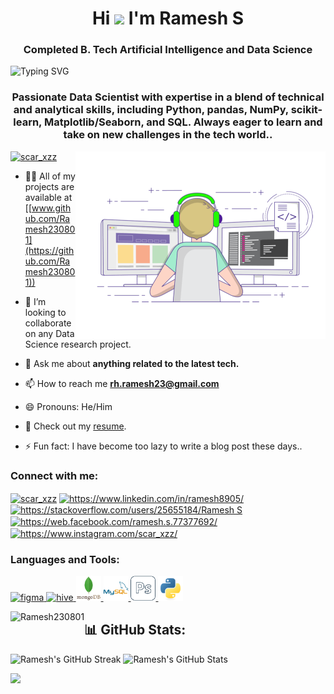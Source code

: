 
<h1 align="center">Hi <img src="https://raw.githubusercontent.com/iampavangandhi/iampavangandhi/master/gifs/Hi.gif" width="30px"> I'm Ramesh S</h1>
<h3 align="center">Completed B. Tech Artificial Intelligence and Data Science</h3>
<img src ="https://readme-typing-svg.herokuapp.com?font=Montserrat&color=blue&size=24&lines=Hi,+I'm+Ramesh+S;I+have+a+strong+interest+in+Data+Science+and+Artificial+Intelligence.;AI+Enthusiast+!.;I'm+more+of+a+self-learner+;who+loves+to+learn+from+internet.;" alt="Typing SVG" >

<h3 align="center">
Passionate Data Scientist with expertise in a blend of technical and analytical skills, including Python, pandas, NumPy, scikit-learn, Matplotlib/Seaborn, and SQL. Always eager to learn and take on new challenges in the tech world..</h3>
<img align="right" alt="Coding" width="400" src="https://raw.githubusercontent.com/devSouvik/devSouvik/master/gif3.gif">

<p align="left"> <a href="https://twitter.com/scar_xzz" target="blank"><img src="https://img.shields.io/twitter/follow/scar_xzz?logo=twitter&style=for-the-badge" alt="scar_xzz" /></a> </p>


- 👨‍💻 All of my projects are available at [[www.github.com/Ramesh230801](https://github.com/Ramesh230801))

- 👯 I’m looking to collaborate on any Data Science research project.
- 💬 Ask me about **anything related to the latest tech.**
- 📫 How to reach me **rh.ramesh23@gmail.com**
- 😄 Pronouns: He/Him
- 🧾 Check out my [resume](https://drive.google.com/file/d/1VFsRDY8awn4L1_xTddZZ5U5NHg6xT-dQ/view?usp=drive_link).
- ⚡ Fun fact: I have become too lazy to write a blog post these days.. 

<h3 align="left">Connect with me:</h3>
<p align="left">
<a href="https://twitter.com/scar_xzz" target="blank"><img align="center" src="https://raw.githubusercontent.com/rahuldkjain/github-profile-readme-generator/master/src/images/icons/Social/twitter.svg" alt="scar_xzz" height="30" width="40" /></a>
<a href="https://www.linkedin.com/in/ramesh8905/" target="blank"><img align="center" src="https://raw.githubusercontent.com/rahuldkjain/github-profile-readme-generator/master/src/images/icons/Social/linked-in-alt.svg" alt="https://www.linkedin.com/in/ramesh8905/" height="30" width="40" /></a>
<a href="https://stackoverflow.com/users/25655184/muhammedh-shadir" target="blank"><img align="center" src="https://raw.githubusercontent.com/rahuldkjain/github-profile-readme-generator/master/src/images/icons/Social/stack-overflow.svg" alt="https://stackoverflow.com/users/25655184/Ramesh S" height="30" width="40" /></a>
<a href="https://web.facebook.com/ramesh.s.77377692/" target="blank"><img align="center" src="https://raw.githubusercontent.com/rahuldkjain/github-profile-readme-generator/master/src/images/icons/Social/facebook.svg" alt="https://web.facebook.com/ramesh.s.77377692/" height="30" width="40" /></a>
<a href="https://www.instagram.com/scar_xzz/" target="blank"><img align="center" src="https://raw.githubusercontent.com/rahuldkjain/github-profile-readme-generator/master/src/images/icons/Social/instagram.svg" alt="https://www.instagram.com/scar_xzz/" height="30" width="40" /></a>
</p>

<h3 align="left">Languages and Tools:</h3>
<p align="left"> <a href="https://www.figma.com/" target="_blank" rel="noreferrer"> <img src="https://www.vectorlogo.zone/logos/figma/figma-icon.svg" alt="figma" width="40" height="40"/> </a> <a href="https://hive.apache.org/" target="_blank" rel="noreferrer"> <img src="https://www.vectorlogo.zone/logos/apache_hive/apache_hive-icon.svg" alt="hive" width="40" height="40"/> </a> <a href="https://www.mongodb.com/" target="_blank" rel="noreferrer"> <img src="https://raw.githubusercontent.com/devicons/devicon/master/icons/mongodb/mongodb-original-wordmark.svg" alt="mongodb" width="40" height="40"/> </a> <a href="https://www.mysql.com/" target="_blank" rel="noreferrer"> <img src="https://raw.githubusercontent.com/devicons/devicon/master/icons/mysql/mysql-original-wordmark.svg" alt="mysql" width="40" height="40"/> </a> <a href="https://www.photoshop.com/en" target="_blank" rel="noreferrer"> <img src="https://raw.githubusercontent.com/devicons/devicon/master/icons/photoshop/photoshop-line.svg" alt="photoshop" width="40" height="40"/> </a> <a href="https://www.python.org" target="_blank" rel="noreferrer"> <img src="https://raw.githubusercontent.com/devicons/devicon/master/icons/python/python-original.svg" alt="python" width="40" height="40"/> </a> </p>

<p><img align="left" src="https://github-readme-stats.vercel.app/api/top-langs?username=Ramesh230801&show_icons=true&locale=en&layout=compact&theme=tokyonight" alt="Ramesh230801" /></p>

## 📊 GitHub Stats:

<img alt="Ramesh's GitHub Streak" src="https://github-readme-streak-stats.herokuapp.com/?user=Ramesh230801&theme=white&&hide_border=true" width='48%' /> <img alt="Ramesh's GitHub Stats" src="https://github-readme-stats-mauve-ten.vercel.app/api?username=Ramesh230801&show_icons=true&hide_border=true&count_private=true&include_all_commits=true" width='48%' />




<p align="Left">
    <img src="https://github-profile-trophy.vercel.app/?username=Ramesh230801&column=8&row=1">
</p>
<br>
